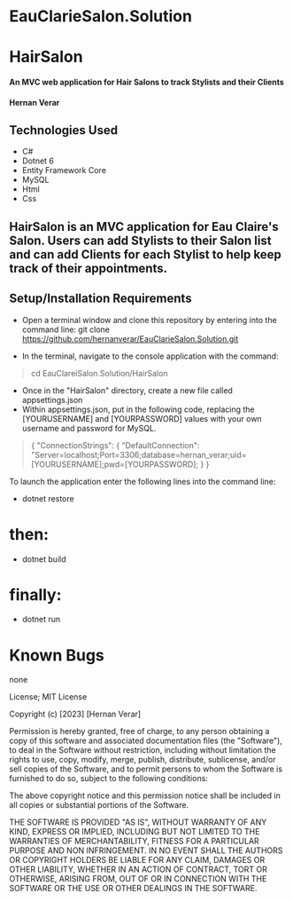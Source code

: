 # EauClarieSalon.Solution
# HairSalon
#### An MVC web application for Hair Salons to track Stylists and their Clients

#### Hernan Verar

## Technologies Used

* C#
* Dotnet 6
* Entity Framework Core
* MySQL
* Html
* Css

## HairSalon is an MVC application for Eau Claire's Salon. Users can add Stylists to their Salon list and can add Clients for each Stylist to help keep track of their appointments. 

## Setup/Installation Requirements

* Open a terminal window and clone this repository by entering into the command line: 
git clone https://github.com/hernanverar/EauClarieSalon.Solution.git

* In the terminal, navigate to the console application with the command:
> cd EauClareiSalon.Solution/HairSalon
* Once in the "HairSalon" directory, create a new file called appsettings.json
* Within appsettings.json, put in the following code, replacing the [YOURUSERNAME] and [YOURPASSWORD] values with your own username and password for MySQL.
>{
  "ConnectionStrings": {
      "DefaultConnection": "Server=localhost;Port=3306;database=hernan_verar;uid=[YOURUSERNAME];pwd=[YOURPASSWORD];
  }
}


To launch the application enter the following lines into the command line:
* dotnet restore
# then:
* dotnet build
# finally:
* dotnet run
# Known Bugs
none

License; MIT License

Copyright (c) [2023] [Hernan Verar]

Permission is hereby granted, free of charge, to any person obtaining a copy of this software and associated documentation files (the "Software"), to deal in the Software without restriction, including without limitation the rights to use, copy, modify, merge, publish, distribute, sublicense, and/or sell copies of the Software, and to permit persons to whom the Software is furnished to do so, subject to the following conditions:

The above copyright notice and this permission notice shall be included in all copies or substantial portions of the Software.

THE SOFTWARE IS PROVIDED "AS IS", WITHOUT WARRANTY OF ANY KIND, EXPRESS OR IMPLIED, INCLUDING BUT NOT LIMITED TO THE WARRANTIES OF MERCHANTABILITY, FITNESS FOR A PARTICULAR PURPOSE AND NON INFRINGEMENT. IN NO EVENT SHALL THE AUTHORS OR COPYRIGHT HOLDERS BE LIABLE FOR ANY CLAIM, DAMAGES OR OTHER LIABILITY, WHETHER IN AN ACTION OF CONTRACT, TORT OR OTHERWISE, ARISING FROM, OUT OF OR IN CONNECTION WITH THE SOFTWARE OR THE USE OR OTHER DEALINGS IN THE SOFTWARE.
